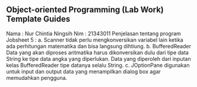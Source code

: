 ## Object-oriented Programming (Lab Work) Template Guides
Nama : Nur Chintia Ningsih 
Nim : 21343011 
Penjelasan tentang program Jobsheet 5 :
a. Scanner tidak perlu mengkonversikan variabel lain ketika ada perhitungan matematika dan bisa langsung dihtiung. 
b. BufferedReader Data yang akan diproses aritmatika harus dikonversikan dulu dari tipe data String ke tipe data angka yang diperlukan. Data yang diperoleh dari inputan kelas BufferedReader tipe datanya selalu String. 
c. JOptionPane digunakan untuk input dan output data yang menampilkan dialog box agar memudahkan pengguna.
